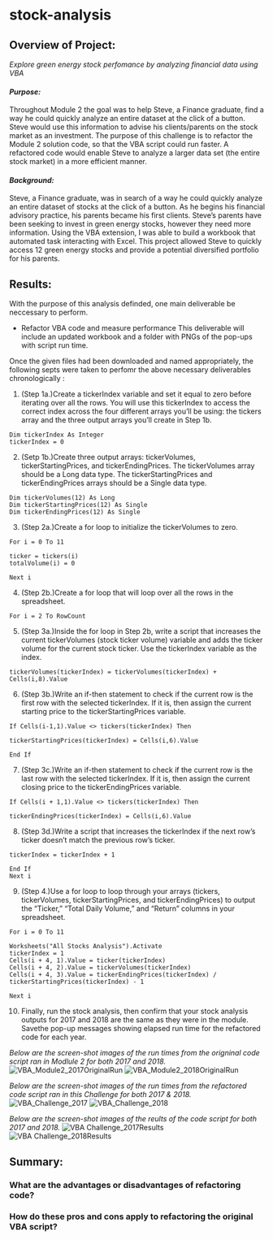 # **stock-analysis**

## Overview of Project:
*Explore green energy stock perfomance by analyzing financial data using VBA*

#### *Purpose:*
Throughout Module 2 the goal was to help Steve, a Finance graduate, find a way he could quickly analyze an entire dataset at the click of a button. Steve would use this information to advise his clients/parents on the stock market as an investment. The purpose of this challenge is to refactor the Module 2 solution code, so that the VBA script could run faster. A refactored code would enable Steve to analyze a larger data set (the entire stock market) in a more efficient manner.

#### *Background:*
Steve, a Finance graduate, was in search of a way he could quickly analyze an entire dataset of stocks at the click of a button. As he begins his financial advisory practice, his parents became his first clients. Steve’s parents have been seeking to invest in green energy stocks, however they need more information. Using the VBA extension, I was able to build a workbook that automated task interacting with Excel. This project allowed Steve to quickly access 12 green energy stocks and provide a potential diversified portfolio for his parents. 


## Results:
With the purpose of this analysis definded, one main deliverable be neccessary to perform. 
- Refactor VBA code and measure performance
This deliverable will include an updated workbook and a folder with PNGs of the pop-ups with script run time.

Once the given files had been downloaded and named appropriately, the following septs were taken to perfomr the above necessary deliverables chronologically :

1. (Step 1a.)Create a tickerIndex variable and set it equal to zero before iterating over all the rows. You will use this tickerIndex to access the correct index across the four different arrays you’ll be using: the tickers array and the three output arrays you’ll create in Step 1b.

```
Dim tickerIndex As Integer
tickerIndex = 0
```

2. (Setp 1b.)Create three output arrays: tickerVolumes, tickerStartingPrices, and tickerEndingPrices. The tickerVolumes array should be a Long data type. The tickerStartingPrices and tickerEndingPrices arrays should be a Single data type.

```
Dim tickerVolumes(12) As Long
Dim tickerStartingPrices(12) As Single
Dim tickerEndingPrices(12) As Single
```

3. (Step 2a.)Create a for loop to initialize the tickerVolumes to zero.

```
For i = 0 To 11

ticker = tickers(i)
totalVolume(i) = 0

Next i

```

4. (Step 2b.)Create a for loop that will loop over all the rows in the spreadsheet.

```
For i = 2 To RowCount
```

5. (Step 3a.)Inside the for loop in Step 2b, write a script that increases the current tickerVolumes (stock ticker volume) variable and adds the ticker volume for the current stock ticker. Use the tickerIndex variable as the index.

```
tickerVolumes(tickerIndex) = tickerVolumes(tickerIndex) + Cells(i,8).Value
```

6. (Step 3b.)Write an if-then statement to check if the current row is the first row with the selected tickerIndex. If it is, then assign the current starting price to the tickerStartingPrices variable.

```
If Cells(i-1,1).Value <> tickers(tickerIndex) Then

tickerStartingPrices(tickerIndex) = Cells(i,6).Value

End If
```

7. (Step 3c.)Write an if-then statement to check if the current row is the last row with the selected tickerIndex. If it is, then assign the current closing price to the tickerEndingPrices variable.

```
If Cells(i + 1,1).Value <> tickers(tickerIndex) Then

tickerEndingPrices(tickerIndex) = Cells(i,6).Value

```

8. (Step 3d.)Write a script that increases the tickerIndex if the next row’s ticker doesn’t match the previous row’s ticker.

```
tickerIndex = tickerIndex + 1

End If 
Next i
```

9. (Step 4.)Use a for loop to loop through your arrays (tickers, tickerVolumes, tickerStartingPrices, and tickerEndingPrices) to output the “Ticker,” “Total Daily Volume,” and “Return” columns in your spreadsheet.

```
For i = 0 To 11

Worksheets("All Stocks Analysis").Activate
tickerIndex = 1
Cells(i + 4, 1).Value = ticker(tickerIndex)
Cells(i + 4, 2).Value = tickerVolumes(tickerIndex)
Cells(i + 4, 3).Value = tickerEndingPrices(tickerIndex) / tickerStartingPrices(tickerIndex) - 1

Next i 
```

10. Finally, run the stock analysis, then confirm that your stock analysis outputs for 2017 and 2018 are the same as they were in the module. Savethe pop-up messages showing elapsed run time for the refactored code for each year. 

*Below are the screen-shot images of the run times from the origninal code script ran in Modlule 2 for both 2017 and 2018.*
![VBA_Module2_2017OriginalRun](VBA_Module2_2017OriginalRun.png)
![VBA_Module2_2018OriginalRun](VBA_Module2_2018OriginalRun.png)

*Below are the screen-shot images of the run times from the refactored code script ran in this Challenge for both 2017 & 2018.*
![VBA_Challenge_2017](VBA_Challenge_2017.png)
![VBA_Challenge_2018](VBA_Challenge_2018.png)

*Below are the screen-shot images of the reults of the code script for both 2017 and 2018.*
![VBA Challenge_2017Results](VBA_Challenge_2017Results.png)
![VBA Challenge_2018Results](VBA_Challenge_2018Results.png)
















## Summary:

  ### What are the advantages or disadvantages of refactoring code?
  ### How do these pros and cons apply to refactoring the original VBA script?

